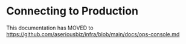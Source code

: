 # Connecting to Production

This documentation has MOVED to https://github.com/aseriousbiz/infra/blob/main/docs/ops-console.md
